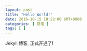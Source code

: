 ```yaml
---
layout: post
title: "Hello World!"
date: 2016-10-15 18:28:00 GMT+0800
categories: [ 随笔 ]
tags: [ ]
---
```


Jekyll 博客, 正式开通了!

<!-- more -->
